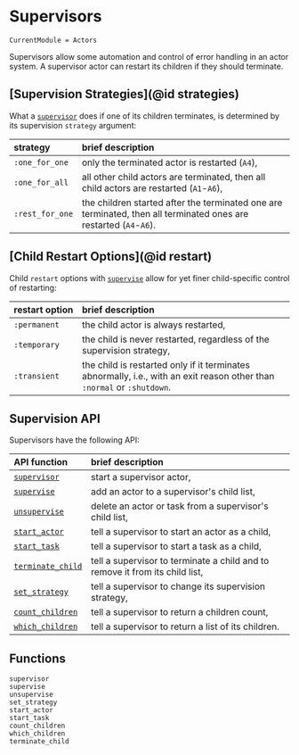 # Supervisors

```@meta
CurrentModule = Actors
```

Supervisors allow some automation and control of error handling in an actor system. A supervisor actor can restart its children if they should terminate.

## [Supervision Strategies](@id strategies)

What a [`supervisor`](@ref) does if one of its children terminates, is determined by its supervision `strategy` argument:

| strategy | brief description |
|:---------|:------------------|
| `:one_for_one` | only the terminated actor is restarted (`A4`), |
| `:one_for_all` | all other child actors are terminated, then all child actors are restarted (`A1`-`A6`), |
| `:rest_for_one` | the children started after the terminated one are terminated, then all terminated ones are restarted (`A4`-`A6`). |

## [Child Restart Options](@id restart)

Child `restart` options with [`supervise`](@ref) allow for yet finer child-specific control of restarting:

| restart option | brief description |
|:---------------|:------------------|
| `:permanent` |  the child actor is always restarted, |
| `:temporary` | the child is never restarted, regardless of the supervision strategy, |
| `:transient` | the child is restarted only if it terminates abnormally, i.e., with an exit reason other than `:normal` or `:shutdown`. |

## Supervision API

Supervisors have the following API:

| API function | brief description |
|:-------------|:------------------|
| [`supervisor`](@ref) | start a supervisor actor, |
| [`supervise`](@ref) | add an actor to a supervisor's child list, |
| [`unsupervise`](@ref) | delete an actor or task from a supervisor's child list, |
| [`start_actor`](@ref) | tell a supervisor to start an actor as a child, |
| [`start_task`](@ref) | tell a supervisor to start a task as a child, |
| [`terminate_child`](@ref) | tell a supervisor to terminate a child and to remove it from its child list, |
| [`set_strategy`](@ref) | tell a supervisor to change its supervision strategy, |
| [`count_children`](@ref) | tell a supervisor to return a children count, |
| [`which_children`](@ref) | tell a supervisor to return a list of its children. |

## Functions

```@docs
supervisor
supervise
unsupervise
set_strategy
start_actor
start_task
count_children
which_children
terminate_child
```
